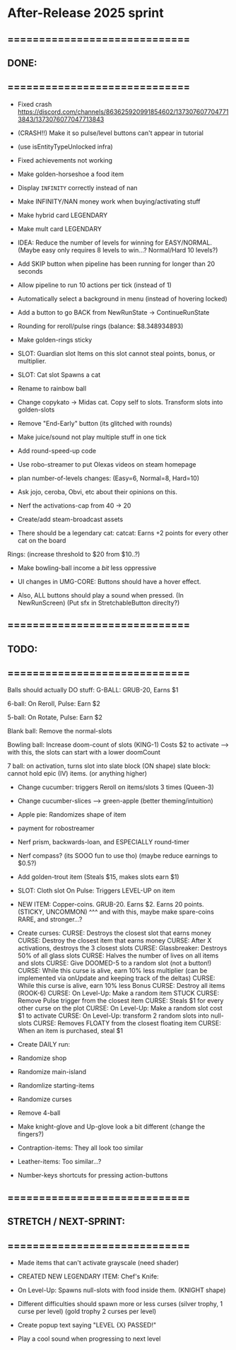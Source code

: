 

# After-Release 2025 sprint

## =============================
## DONE:
## =============================


- Fixed crash https://discord.com/channels/863625920991854602/1373076077047713843/1373076077047713843

- (CRASH!!) Make it so pulse/level buttons can't appear in tutorial
- (use isEntityTypeUnlocked infra)

- Fixed achievements not working

- Make golden-horseshoe a food item

- Display `INFINITY` correctly instead of nan
- Make INFINITY/NAN money work when buying/activating stuff

- Make hybrid card LEGENDARY
- Make mult card LEGENDARY

- IDEA: Reduce the number of levels for winning for EASY/NORMAL.
(Maybe easy only requires 8 levels to win...? Normal/Hard 10 levels?)

- Add SKIP button when pipeline has been running for longer than 20 seconds

- Allow pipeline to run 10 actions per tick (instead of 1)

- Automatically select a background in menu (instead of hovering locked)

- Add a button to go BACK from NewRunState -> ContinueRunState



- Rounding for reroll/pulse rings (balance: $8.348934893)
- Make golden-rings sticky


- SLOT: Guardian slot
Items on this slot cannot steal points, bonus, or multiplier.


- SLOT: Cat slot
Spawns a cat



- Rename to rainbow ball


- Change copykato -> Midas cat. Copy self to slots. Transform slots into golden-slots


- Remove "End-Early" button (its glitched with rounds)

- Make juice/sound not play multiple stuff in one tick
- Add round-speed-up code


- Use robo-streamer to put Olexas videos on steam homepage


- plan number-of-levels changes: (Easy=6, Normal=8, Hard=10)
- Ask jojo, ceroba, Obvi, etc about their opinions on this.


- Nerf the activations-cap from 40 -> 20


- Create/add steam-broadcast assets


- There should be a legendary cat:
catcat: Earns +2 points for every other cat on the board

Rings: (increase threshold to $20 from $10..?)


- Make bowling-ball income a *bit* less oppressive


- UI changes in UMG-CORE: Buttons should have a hover effect. 

- Also, ALL buttons should play a sound when pressed. (In NewRunScreen) 
(Put sfx in StretchableButton direclty?)





## =============================
## TODO:
## =============================


Balls should actually DO stuff:
G-BALL:
GRUB-20, Earns $1

6-ball: 
On Reroll, Pulse: Earn $2

5-ball:
On Rotate, Pulse: Earn $2

Blank ball:
Remove the normal-slots

Bowling ball:
Increase doom-count of slots (KING-1)
Costs $2 to activate
--> with this, the slots can start with a lower doomCount

7 ball: on activation, turns slot into slate block (ON shape)
slate block: cannot hold epic (IV) items. (or anything higher) 




- Change cucumber: triggers Reroll on items/slots 3 times (Queen-3)

- Change cucumber-slices --> green-apple (better theming/intuition)


- Apple pie: Randomizes shape of item


- payment for robostreamer


- Nerf prism, backwards-loan, and ESPECIALLY round-timer
- Nerf compass? (its SOOO fun to use tho) (maybe reduce earnings to $0.5?)

- Add golden-trout item (Steals $15, makes slots earn $1)

- SLOT: Cloth slot
On Pulse: Triggers LEVEL-UP on item


- NEW ITEM: Copper-coins. GRUB-20. Earns $2. Earns 20 points.
(STICKY, UNCOMMON)
^^^ and with this, maybe make spare-coins RARE, and stronger...?

- Create curses:
CURSE: Destroys the closest slot that earns money
CURSE: Destroy the closest item that earns money
CURSE: After X activations, destroys the 3 closest slots
CURSE: Glassbreaker: Destroys 50% of all glass slots
CURSE: Halves the number of lives on all items and slots
CURSE: Give DOOMED-5 to a random slot (not a button!)
CURSE: While this curse is alive, earn 10% less multiplier
(can be implemented via onUpdate and keeping track of the deltas)
CURSE: While this curse is alive, earn 10% less Bonus
CURSE: Destroy all items (ROOK-6)
CURSE: On Level-Up: Make a random item STUCK
CURSE: Remove Pulse trigger from the closest item
CURSE: Steals $1 for every other curse on the plot
CURSE: On Level-Up: Make a random slot cost $1 to activate
CURSE: On Level-Up: transform 2 random slots into null-slots
CURSE: Removes FLOATY from the closest floating item
CURSE: When an item is purchased, steal $1


- Create DAILY run:
- Randomize shop
- Randomize main-island
- Randomlize starting-items
- Randomize curses


- Remove 4-ball



- Make knight-glove and Up-glove look a bit different
(change the fingers?)

- Contraption-items: They all look too similar

- Leather-items: Too similar...?


- Number-keys shortcuts for pressing action-buttons






## =============================
## STRETCH / NEXT-SPRINT:
## =============================


- Made items that can't activate grayscale (need shader)

- CREATED NEW LEGENDARY ITEM: Chef's Knife: 
- On Level-Up: Spawns null-slots with food inside them. (KNIGHT shape)


- Different difficulties should spawn more or less curses 
(silver trophy, 1 curse per level) (gold trophy 2 curses per level)

- Create popup text saying "LEVEL {X} PASSED!"
- Play a cool sound when progressing to next level

